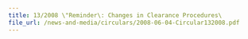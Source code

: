 ```yaml
---
title: 13/2008 \"Reminder\: Changes in Clearance Procedures\
file_url: /news-and-media/circulars/2008-06-04-Circular132008.pdf
---
```


